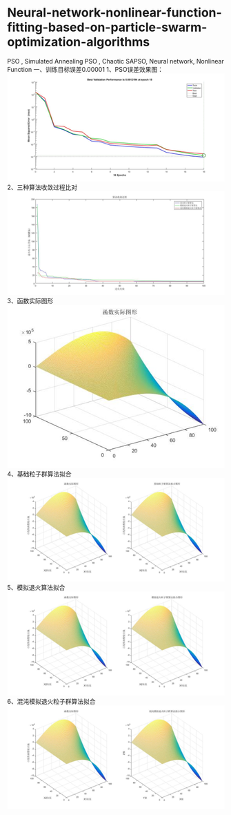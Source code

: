 # Neural-network-nonlinear-function-fitting-based-on-particle-swarm-optimization-algorithms
PSO , Simulated Annealing PSO , Chaotic SAPSO, Neural network, Nonlinear Function
一、训练目标误差0.00001
1、PSO误差效果图：
![image](https://github.com/Tinysimpler/Neural-network-nonlinear-function-fitting-based-on-particle-swarm-optimization-algorithms/blob/master/%E5%90%84%E7%AE%97%E6%B3%95%E6%8B%9F%E5%90%88%E6%95%88%E6%9E%9C%E5%9B%BE%EF%BC%88%E8%AE%AD%E7%BB%83%E7%9B%AE%E6%A0%87%E8%AF%AF%E5%B7%AE0.00001%EF%BC%89/PSO%E8%AF%AF%E5%B7%AE%E6%95%88%E6%9E%9C.jpg)
2、三种算法收敛过程比对
![image](https://github.com/Tinysimpler/Neural-network-nonlinear-function-fitting-based-on-particle-swarm-optimization-algorithms/blob/master/%E5%90%84%E7%AE%97%E6%B3%95%E6%8B%9F%E5%90%88%E6%95%88%E6%9E%9C%E5%9B%BE%EF%BC%88%E8%AE%AD%E7%BB%83%E7%9B%AE%E6%A0%87%E8%AF%AF%E5%B7%AE0.00001%EF%BC%89/%E4%B8%89%E7%A7%8D%E7%AE%97%E6%B3%95%E6%94%B6%E6%95%9B%E8%BF%87%E7%A8%8B%E5%AF%B9%E6%AF%94.jpg)
3、函数实际图形
![image](https://github.com/Tinysimpler/Neural-network-nonlinear-function-fitting-based-on-particle-swarm-optimization-algorithms/blob/master/%E5%90%84%E7%AE%97%E6%B3%95%E6%8B%9F%E5%90%88%E6%95%88%E6%9E%9C%E5%9B%BE%EF%BC%88%E8%AE%AD%E7%BB%83%E7%9B%AE%E6%A0%87%E8%AF%AF%E5%B7%AE0.00001%EF%BC%89/%E5%87%BD%E6%95%B0%E5%AE%9E%E9%99%85%E5%9B%BE%E5%BD%A2.jpg)
4、基础粒子群算法拟合
![image](https://github.com/Tinysimpler/Neural-network-nonlinear-function-fitting-based-on-particle-swarm-optimization-algorithms/blob/master/%E5%90%84%E7%AE%97%E6%B3%95%E6%8B%9F%E5%90%88%E6%95%88%E6%9E%9C%E5%9B%BE%EF%BC%88%E8%AE%AD%E7%BB%83%E7%9B%AE%E6%A0%87%E8%AF%AF%E5%B7%AE0.00001%EF%BC%89/%E5%9F%BA%E6%9C%AC%E7%B2%92%E5%AD%90%E7%BE%A4%E7%AE%97%E6%B3%95%E5%AF%B9%E6%AF%94.jpg)
5、模拟退火算法拟合
![image](https://github.com/Tinysimpler/Neural-network-nonlinear-function-fitting-based-on-particle-swarm-optimization-algorithms/blob/master/%E5%90%84%E7%AE%97%E6%B3%95%E6%8B%9F%E5%90%88%E6%95%88%E6%9E%9C%E5%9B%BE%EF%BC%88%E8%AE%AD%E7%BB%83%E7%9B%AE%E6%A0%87%E8%AF%AF%E5%B7%AE0.00001%EF%BC%89/%E6%A8%A1%E6%8B%9F%E9%80%80%E7%81%AB%E7%B2%92%E5%AD%90%E7%BE%A4%E7%AE%97%E6%B3%95%E5%AF%B9%E6%AF%94.jpg)
6、混沌模拟退火粒子群算法拟合
![image](https://github.com/Tinysimpler/Neural-network-nonlinear-function-fitting-based-on-particle-swarm-optimization-algorithms/blob/master/%E5%90%84%E7%AE%97%E6%B3%95%E6%8B%9F%E5%90%88%E6%95%88%E6%9E%9C%E5%9B%BE%EF%BC%88%E8%AE%AD%E7%BB%83%E7%9B%AE%E6%A0%87%E8%AF%AF%E5%B7%AE0.00001%EF%BC%89/%E6%B7%B7%E6%B2%8C%E6%A8%A1%E6%8B%9F%E9%80%80%E7%81%AB%E7%B2%92%E5%AD%90%E7%BE%A4%E7%AE%97%E6%B3%95%E5%AF%B9%E6%AF%94.jpg)
